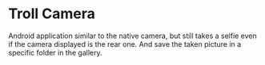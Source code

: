 # Troll Camera

Android application similar to the native camera, but still takes a selfie even if the camera displayed is the rear one.
And save the taken picture in a specific folder in the gallery.